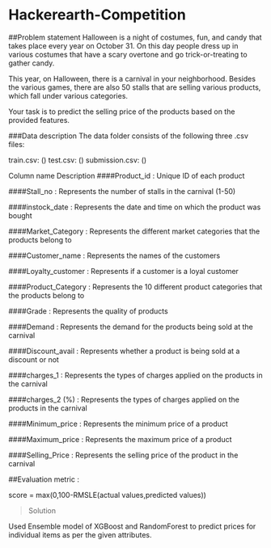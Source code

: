 # Hackerearth-Competition

##Problem statement
Halloween is a night of costumes, fun, and candy that takes place every year on October 31. On this day people dress up in various costumes that have a scary overtone and go trick-or-treating to gather candy.

This year, on Halloween, there is a carnival in your neighborhood. Besides the various games, there are also 50 stalls that are selling various products, which fall under various categories.

Your task is to predict the selling price of the products based on the provided features. 

###Data description
The data folder consists of the following three .csv files:

train.csv: ()
test.csv: ()
submission.csv: ()

Column name       	Description
####Product_id : Unique ID of each product

####Stall_no : Represents the number of stalls in the carnival (1-50)

####instock_date : Represents the date and time on which the product was bought

####Market_Category : Represents the different market categories that the products belong to

####Customer_name : Represents the names of the customers

####Loyalty_customer : Represents if a customer is a loyal customer

####Product_Category : Represents the 10 different product categories that the products belong to

####Grade : Represents the quality of products

####Demand : Represents the demand for the products being sold at the carnival

####Discount_avail : Represents whether a product is being sold at a discount or not

####charges_1 : Represents the types of charges applied on the products in the carnival

####charges_2 (%) : Represents the types of charges applied on the products in the carnival

####Minimum_price : Represents the minimum price of a product

####Maximum_price : Represents the maximum price of a product

####Selling_Price : Represents the selling price of the product in the carnival


##Evaluation metric : 

score = max(0,100-RMSLE(actual values,predicted values))


> Solution

Used Ensemble model of XGBoost and RandomForest to predict prices for individual items as per the given attributes.
